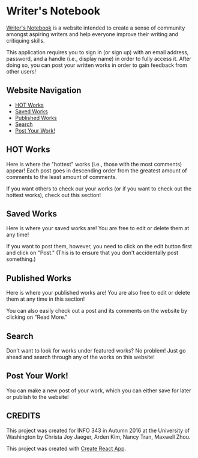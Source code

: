 # Writer's Notebook

[Writer's Notebook](https://maxwhalezhou.github.io/team-project/#/login/) is a website intended to create a sense of community amongst aspiring writers and help everyone improve their writing and critiquing skills.

This application requires you to sign in (or sign up) with an email address, password, and a handle (i.e., display name) in order to fully access it. After doing so, you can post your written works in order to gain feedback from other users!

## Website Navigation
- [HOT Works](#HOT-works)
- [Saved Works](#saved-works)
- [Published Works](#published-works)
- [Search](#search)
- [Post Your Work!](#post-your-work)

## HOT Works
Here is where the "hottest" works (i.e., those with the most comments) appear! Each post goes in descending order from the greatest amount of comments to the least amount of comments.

If you want others to check our your works (or if you want to check out the hottest works), check out this section!

## Saved Works
Here is where your saved works are! You are free to edit or delete them at any time!

If you want to post them, however, you need to click on the edit button first and click on "Post." (This is to ensure that you don't accidentally post something.)

## Published Works
Here is where your published works are! You are also free to edit or delete them at any time in this section!

You can also easily check out a post and its comments on the website by clicking on "Read More."

## Search
Don't want to look for works under featured works? No problem! Just go ahead and search through any of the works on this website!

## Post Your Work!
You can make a new post of your work, which you can either save for later or publish to the website!

## CREDITS
This project was created for INFO 343 in Autumn 2016 at the University of Washington by Christa Joy Jaeger, Arden Kim, Nancy Tran, Maxwell Zhou.

This project was created with [Create React App](https://github.com/facebookincubator/create-react-app).
